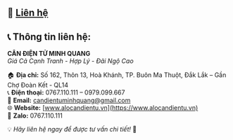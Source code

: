 ## 🔗 [Liên hệ](https://alocandientu.vn/lien-he)

## 📞 Thông tin liên hệ:

**CÂN ĐIỆN TỬ MINH QUANG**  
*Giá Cả Cạnh Tranh - Hợp Lý - Đãi Ngộ Cao*

🏠 **Địa chỉ:** Số 162, Thôn 13, Hoà Khánh, TP. Buôn Ma Thuột, Đắk Lắk – Gần Chợ Đoàn Kết - QL14  
📞 **Điện thoại:** 0767.110.111 – 0979.099.667  
📧 **Email:** [candientuminhquang@gmail.com](mailto:candientuminhquang@gmail.com)  
🌐 **Website:** [www.alocandientu.vn](https://www.alocandientu.vn)  
💬 **Zalo:** 0767.110.111  

💡 *Hãy liên hệ ngay để được tư vấn chi tiết!* 🚀

